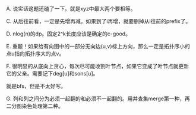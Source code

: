 A. 说实话这题还磕了一下。就是xyz中最大两个要相等。

C. 从后往前看，一定是先增再减。如果到了i再增，就要删掉从i往前的prefix了。

D. nlog(n)的dp。固定2^k长度应该是确定的c-good。

E. 重题！如果给有向图中的一部分无向边(u,v)标上方向，那么一定是拓扑序小的点u指向拓扑序大的点v。

F. 很明显的从底向上贪心，每次尽可能收割叶节点，如果它变成了叶节点就更新它的父亲。需要记下deg[u]和sons[u]。

   就是bfs，但是不太好写。
   
G. 列和列之间分为必须一起翻的和必须不一起翻的。用并查集merge第一种，再二分图染色处理第二种。
